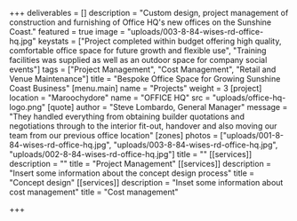 +++
deliverables = []
description = "Custom design, project management of construction and furnishing of Office HQ's new offices on the Sunshine Coast."
featured = true
image = "uploads/003-8-84-wises-rd-office-hq.jpg"
keystats = ["Project completed within budget offering high quality, comfortable office space for future growth and flexible use", "Training facilities was supplied as well as an outdoor space for company social events"]
tags = ["Project Management", "Cost Management", "Retail and Venue Maintenance"]
title = "Bespoke Office Space for Growing Sunshine Coast Business"
[menu.main]
name = "Projects"
weight = 3
[project]
location = "Maroochydore"
name = "OFFICE HQ"
src = "uploads/office-hq-logo.png"
[quote]
author = "Steve Lombardo, General Manager"
message = "They handled everything from obtaining builder quotations and negotiations through to the interior fit-out, handover and also moving our team from our previous office location"
[zones]
photos = ["uploads/001-8-84-wises-rd-office-hq.jpg", "uploads/003-8-84-wises-rd-office-hq.jpg", "uploads/002-8-84-wises-rd-office-hq.jpg"]
title = ""
[[services]]
description = ""
title = "Project Management"
[[services]]
description = "Insert some information about the concept design process"
title = "Concept design"
[[services]]
description = "Inset some information about cost management"
title = "Cost management"

+++
